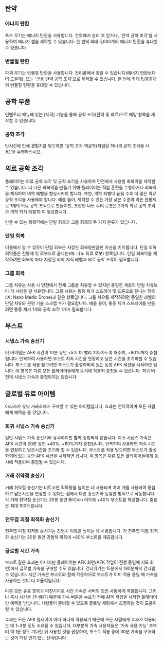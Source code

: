 ## 탄약

### 에너지 탄환

특수 무기는 에너지 탄환을 사용합니다. 전투에서 승리 후 얻거나, '탄약 공학 조각'을 사용하여 에너지 셀을 제작할 수 있습니다. 한 번에 최대 5,000개의 에너지 탄환을 휴대할 수 있습니다.

### 반물질 탄환

파괴 무기는 반물질 탄환을 사용합니다. 전리품에서 찾을 수 있습니다(에너지 탄환보다 더 드물게). 또는 '군용 탄약 공학 조각'으로 제작할 수 있습니다. 한 번에 최대 5,000개의 반물질 탄환을 휴대할 수 있습니다.

## 공학 부품
인벤토리 메뉴에 있는 [제작] 기능을 통해 공학 조각(탄약 및 의료)으로 해당 항목을 제작할 수 있습니다.

### 공학 조각
단시간에 인쇄 경험치를 얻으려면 '공학 조각 역공학(작업당 하나의 공학 조각을 사용)'을 수행하십시오.

## 의료 공학 조각

플레이어는 의료 공학 조각 및 공학 조각을 사용하여 던전에서 사용할 회복약을 제작할 수 있습니다. 더 나은 회복약을 만들기 위해 플레이어는 직업 훈련을 수행하거나 회복약을 제작하여 의학 레벨을 향상시켜야 합니다. 또한, 의학 레벨이 높을 수록 더 많은 의료 공학 조각을 사용해야 합니다. 예를 들어, 제작할 수 있는 가장 낮은 수준의 약은 진통제로 1개의 의료 공학 조각으로 만들지만, 조잡한 나노 수리 로봇은 2개의 의료 공학 조각과 의학 지식 레벨10 이 필요합니다.

만들 수 있는 회복약에는 단일 회복과 그룹 회복의 두 가지 분류가 있습니다.

### 단일 회복

이름에서 알 수 있듯이 단일 회복은 지정된 회복량만큼만 자신을 치유합니다. 단일 회복 의약품은 진통제 및 로봇으로 끝나는(예: 나노 의료 로봇) 항목입니다. 단일 회복약을 제작하려면 회복약 마다 지정된 의학 지식 레벨과 의료 공학 조각이 필요합니다.

### 그룹 회복

그룹 치유는 사용 시 던전에서 전체 그룹을 치유할 수 있지만 동일한 계층의 단일 치유보다 각 사람을 덜 치유합니다. 그룹 치유는 통증 제거 스프레이 및 드론으로 끝나는 항목(예: Nano Medic Drone)과 같은 항목입니다. 그룹 치유를 제작하려면 동일한 레벨의 단일 치유와 관련 기술 스크랩 수가 필요합니다. 예를 들어, 통증 제거 스프레이를 만들려면 통증 제거 1개와 공학 조각 1개가 필요합니다.

## 부스트

### 시냅스 가속 송신기

이 아이템은 AFK 시간이 10분 동안 +5% 더 빨리 지나가도록 해주며, +80%까지 중첩됩니다. 반복하여 사용하면 부스트 지속 시간을 연장하고 남은 시간을 초기화할 수 있습니다. 부스트를 적용 받으려면 부스트가 활성화되어 있는 동안 AFK 세션을 시작하면 됩니다. 이 항목은 다른 모든 플레이어들에게 동시에 적용되 중첩될 수 있습니다. 희귀 버전의 시냅스 가속과 중첩되지는 않습니다.

## 글로벌 유료 아이템

아라사카 유닛 거래소에서 구매할 수 있는 아이템입니다. 효과는 전역적이며 모든 사람에게 혜택을 줄 것입니다.

### 희귀 시냅스 가속 송신기

일반 시냅스 가속 송신기와 유사하지만 함께 중첩되지 않습니다. 희귀 시냅스 가속은 AFK 시간이 20분 동안 +40%, +80%까지 중첩됩니다. 반복하여 사용하면 지속 시간을 연장하고 남은시간을 초기화 할 수 있습니다. 부스트를 적용 받으려면 부스트가 활성화되어 있는 동안 AFK 세션을 시작하면 됩니다. 이 항목은 다른 모든 플레이어들에게 동시에 적용되며 중첩될 수 있습니다.

### 거래 취약점 송신기

거래 취약점 송신기는 비트코인 획득량을 높이는 데 사용되며 여러 개를 사용하여 중첩하고 남은시간을 연장할 수 있다는 점에서 다른 송신기와 동일한 방식으로 작동합니다. 각 거래 취약점 송신기는 20분 동안 BitCoin 이득에 +40% 부스트를 제공합니다. 중첩은 최대 100%입니다.

### 전두엽 피질 최적화 송신기

전두엽 피질 최적화 송신기는 경험치 이득을 높이는 데 사용됩니다. 각 전두엽 피질 최적화 송신기는 20분 동안 경험치 획득에 +80% 부스트를 제공합니다.

### 글로벌 시간 가속

부스트 같은 효과는 아니지만 플레이어는 AFK 화면(AFK 작업이 진행 중일때 지도 화면)에서 글로벌 가속을 구매할 수도 있습니다. 건너뛰기는 15분에서 180분까지 건너뛸 수 있습니다. 시간 가속은 부스트와 함께 작동하므로 부스트가 이미 적용 중일 때 가속을 사용하는 것이 더 효율적입니다.

다른 모든 유료 항목과 마찬가지로 시간 가속은 서버의 모든 사람에게 적용됩니다. 그러나 즉시 시간을 건너뛰기 때문에 가속 버튼을 누르기 전에 AFK 작업을 시작한 플레이어만 혜택을 받습니다. 사람들이 준비할 수 있도록 글로벌 채팅에서 조정하는 것이 도움이 될 수 있습니다.

효과는 모든 AFK 플레이어 마다 하나씩 적용되기 때문에 모든 사람에게 효과가 적용되는 데 1~3분 정도 소요될 수 있습니다. 대부분의 가속 사용자들은 '가속 사용 가능' 후부터 약 1분 정도 기다린 뒤 사용할 것을 권장하며, 부스트 적용 중에 30분 가속을 구매하는 것이 가장 인기 있는 선택입니다.
